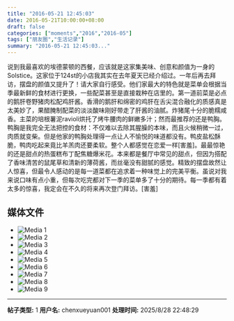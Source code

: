 ```yaml
---
title: "2016-05-21 12:45:03"
date: 2016-05-21T10:00:00+08:00
draft: false
categories: ["moments","2016","2016-05"]
tags: ["朋友圈","生活记录"]
summary: "2016-05-21 12:45:03..."
---
```


说到我最喜欢的埃德蒙顿的西餐，应该就是这家集美味、创意和颜值为一身的Solstice。这家位于124st的小店我其实在去年夏天已经介绍过。一年后再去拜访，摆盘的颜值又提升了！请大家自行感受。他们家最大的特色就是菜单会根据当季最新鲜的食材进行更换，一些配菜甚至是直接栽种在店里的。第一道前菜是必点的鹅肝卷野猪肉松配鸡肝酱。香滑的鹅肝和绵密的鸡肝在舌尖混合融化的质感真是太美妙了，果醋腌制配菜的淡淡酸味刚好带走了肝酱的油腻。炸猪尾十分的脆糯咸香。主菜的培根薯泥ravioli烘托了烤牛腰肉的鲜嫩多汁；然而最推荐的还是鸭胸。鸭胸是我完全无法把控的食材：不仅难以去除其腥臊的本味，而且火候稍微一过，肉质就变柴。但是他家的鸭胸处理得一点让人不愉悦的味道都没有。鸭皮盐松酥脆，鸭肉吃起来竟比羊羔肉还要柔软。整个人都感觉在恋爱一样[害羞]。最最惊艳的还是甜点的热蛋糕布丁配焦糖爆米花。本来都是餐厅中常见的甜点，但因为搭配了香味清苦的鼠尾草和清新的薄荷酱，而丝毫没有甜腻的感觉。精致的摆盘故然让人惊喜，但最令人感动的是每一道菜都在追求着一种味觉上的完美平衡。虽说对我来说口味有点小重，但每次吃完都对下一季的菜单多了十分的期待。每一季都有着太多的惊喜，我定会在不久的将来再次登门拜访。[害羞]

## 媒体文件

- ![Media 1](/Moments/photos/2016-05-21/201605211245030.jpg)
- ![Media 2](/Moments/photos/2016-05-21/201605211245031.jpg)
- ![Media 3](/Moments/photos/2016-05-21/201605211245032.jpg)
- ![Media 4](/Moments/photos/2016-05-21/201605211245033.jpg)
- ![Media 5](/Moments/photos/2016-05-21/201605211245034.jpg)
- ![Media 6](/Moments/photos/2016-05-21/201605211245035.jpg)
- ![Media 7](/Moments/photos/2016-05-21/201605211245036.jpg)
- ![Media 8](/Moments/photos/2016-05-21/201605211245037.jpg)
- ![Media 9](/Moments/photos/2016-05-21/201605211245038.jpg)

---

**帖子类型:** 1
**用户名:** chenxueyuan001
**处理时间:** 2025/8/28 22:48:29
